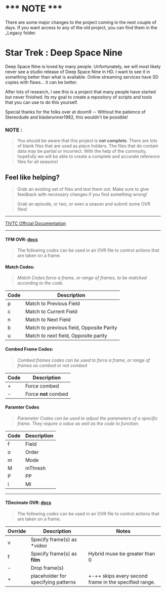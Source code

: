 # *** NOTE ***
There are some major changes to the project coming in the next couple of days.  If you want access to any of the old 
project, you can find them in the _Legacy folder.


# Star Trek : Deep Space Nine
Deep Space Nine is loved by many people.  Unfortunately, we will most likely never see a studio release of Deep Space Nine in HD.  I want to see it in something better than what is available.  Online streaming services have SD copies with flaws... it can be better.

After lots of research, I see this is a project that many people have started but never finished.  Its my goal to create a repository of scripts and tools that you can use to do this yourself.  


Special thanks for the folks over at doom9 -- 
Without the patience of Stereodude and bladerunner1982, this wouldn't be possible!

### **NOTE** : 
>You should be aware that this project is **not complete**.  There are lots of blank files that are used as place holders.  The files that do contain data may be partial or incorrect.  With the help of the commuity, hopefully we will be able to create a complete and accurate reference files for all seasons!  

## Feel like helping?
> Grab an existing set of files and test them out.  Make sure to give feedback with necessary changes if you find something wrong!
>
>Grab an episode, or two, or even a season and submit some OVR files!  



___
[TIVTC Official Documentation](https://github.com/pinterf/TIVTC/tree/master/Doc_TIVTC)
___
#### TFM OVR: [docs]( https://github.com/pinterf/TIVTC/blob/master/Doc_TIVTC/TFM%20-%20READ%20ME.txt)
>The following *codes* can be used in an OVR file to control actions that are taken on a frame.


#### Match Codes:
>*Match Codes force a frame, or range of frames, to be matched according to the code.*

|Code|Description                                  |
|------|-------------------------------------------|
|p     | Match to Previous Field                   | 
|c     | Match to Current Field                    |
|n     | Match to Next Field                       |
|b     | Match to previous field, Opposite Parity  |
|u     | Match to next field, Opposite parity      |



#### Combed Frame Codes:
>*Combed frames codes can be used to force a frame, or range of frames as combed or not combed*

|Code|Description           |
|----|----------------------|
|+   | Force combed         |
|-   | Force **not** combed |

#### Paramter Codes
>*Parameter Codes can be used to adjust the parameters of a specific frame.  They require a value as well as the code to function.*

|Code|Description|
|----|-----------|
|f   | Field     |
|o   | Order     |
|m   | Mode      |
|M   | mThresh   |
|P   | PP        |
|i   | MI        |

___
#### TDecimate OVR: [docs](https://github.com/pinterf/TIVTC/blob/master/Doc_TIVTC/TDecimate%20-%20READ%20ME.txt)
>The following *codes* can be used in an OVR file to control actions that are taken on a frame.

|Ovrride|Description|Notes|
|-------|------------------------------|---------|
|v      | Specify frame(s) as **video* ||
|f      | Specify frame(s) as **film** |Hybrid muse be greater than 0|
|-      | Drop frame(s)               ||
|+      | placeholder for specifying patterns | +-++ skips every second frame in the specified range.|


